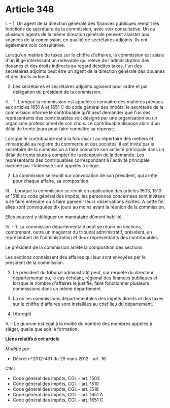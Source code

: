 # Article 348

I. – 1. Un agent de la direction générale des finances publiques remplit les fonctions de secrétaire de la commission, avec
voix consultative. Un ou plusieurs agents de la même direction générale peuvent assister aux séances de la commission, en
qualité de secrétaires adjoints. Ils ont également voix consultative.

Lorsqu'en matière de taxes sur le chiffre d'affaires, la commission est saisie d'un litige intéressant un redevable qui
relève de l'administration des douanes et des droits indirects au regard desdites taxes, l'un des secrétaires adjoints peut
être un agent de la direction générale des douanes et des droits indirects.

2. Les secrétaires et secrétaires adjoints agissent pour ordre et par délégation du président de la commission.

II. – 1. Lorsque la commission est appelée à connaître des matières prévues aux articles 1651 A et 1651 C du code général des
impôts, le secrétaire de la commission informe le contribuable qu'il peut demander que l'un des représentants des
contribuables soit désigné par une organisation ou un organisme professionnel de son choix. Le contribuable dispose alors
d'un délai de trente jours pour faire connaître sa réponse.

Lorsque le contribuable est à la fois inscrit au répertoire des métiers et immatriculé au registre du commerce et des
sociétés, il est invité par le secrétaire de la commission à faire connaître son activité principale dans un délai de trente
jours à compter de la réception de la demande. Les représentants des contribuables correspondant à l'activité principale
exercée par l'intéressé sont appelés à siéger.

2. La commission se réunit sur convocation de son président, qui arrête, pour chaque affaire, sa composition.

III. – Lorsque la commission se réunit en application des articles 1503, 1510 et 1518 du code général des impôts, les
personnes concernées sont invitées à se faire entendre ou à faire parvenir leurs observations écrites. A cette fin, elles
sont convoquées dix jours au moins avant la réunion de la commission.

Elles peuvent y déléguer un mandataire dûment habilité.

IV. – 1. La commission départementale peut se réunir en sections, comprenant, outre un magistrat du tribunal administratif,
président, un représentant de l'administration et deux représentants des contribuables.

Le président de la commission arrête la composition des sections.

Les sections connaissent des affaires qui leur sont envoyées par le président de la commission.

2. Le président du tribunal administratif peut, sur requête du directeur départemental ou, le cas échéant, régional des
finances publiques et lorsque le nombre d'affaires le justifie, faire fonctionner plusieurs commissions dans un même
département.

3. La ou les commissions départementales des impôts directs et des taxes sur le chiffre d'affaires sont installées au chef
lieu du département.

4. (Abrogé)

V. – Le quorum est égal à la moitié du nombre des membres appelés à siéger, quelle que soit la formation.

**Liens relatifs à cet article**

_Modifié par_:

  - Décret n°2012-431  du 29 mars 2012 - art. 16

_Cite_:

  - Code général des impôts, CGI. - art. 1503
  - Code général des impôts, CGI. - art. 1510
  - Code général des impôts, CGI. - art. 1518
  - Code général des impôts, CGI. - art. 1651 A
  - Code général des impôts, CGI. - art. 1651 C
